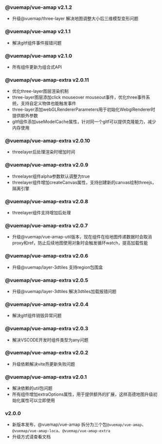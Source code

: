 ### @vuemap/vue-amap v2.1.2
* 升级@vuemap/three-layer 解决地图调整大小后三维模型变形问题

### @vuemap/vue-amap v2.1.1
* 解决gltf组件事件报错问题

### @vuemap/vue-amap v2.1.0
* 所有组件更新为组合式API

### @vuemap/vue-amap-extra v2.0.11
* 优化three-layer图层渲染机制
* three-layer图层添加click  mouseover  mouseout事件，优化three事件系统，支持自定义物体也能触发事件
* three-layer添加webGLRendererParameters用于初始化WebglRenderer时提供额外参数
* gltf组件添加useModelCache属性，针对同一个gltf可以提供克隆能力，减少内存使用

### @vuemap/vue-amap-extra v2.0.10
* threelayer后处理渲染时增加时间

### @vuemap/vue-amap-extra v2.0.9
* threelayer组件alpha参数默认调整为true
* threelayer组件增加createCanvas属性，支持创建新的canvas绘制threejs，隔离引擎

### @vuemap/vue-amap-extra v2.0.8
* threelayer组件支持增加后处理

### @vuemap/vue-amap-extra v2.0.7
* 升级@vuemap/vue-amap-util版本，现在组件在给地图传递数据时会取消proxy和ref，防止后续地图使用对象时会触发循环watch，提高加载性能

### @vuemap/vue-amap-extra v2.0.6
* 升级@vuemap/layer-3dtiles 支持region包围盒

### @vuemap/vue-amap-extra v2.0.5
* 升级@vuemap/layer-3dtiles 解决3dtiles加载报错问题

### @vuemap/vue-amap-extra v2.0.4
* 解决gltf组件销毁异常问题

### @vuemap/vue-amap-extra v2.0.3
* 解决VSCODE开发时组件类型为any问题

### @vuemap/vue-amap-extra v2.0.2
* 升级依赖解决vite热更新失败问题

### @vuemap/vue-amap-extra v2.0.1
* 解决依赖的util包问题
* 所有组件增加extraOptions属性，用于提供额外的扩展，这样高德地图升级初始化属性可以立即使用

### v2.0.0
* 新版本发布，@vuemap/vue-amap 拆分为三个包```@vuemap/vue-amap```、```@vuemap/vue-amap-loca```、```@vuemap/vue-amap-extra```
* 升级方式请查看文档
